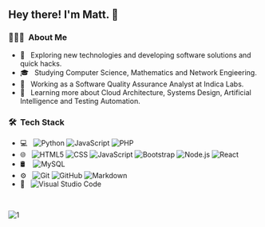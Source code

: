 ## Hey there! I'm Matt. 👋

### 👨🏻‍💻 &nbsp;About Me 

- 🤔 &nbsp; Exploring new technologies and developing software solutions and quick hacks.
- 🎓 &nbsp; Studying Computer Science, Mathematics and Network Engieering.
- 💼 &nbsp; Working as a Software Quality Assurance Analyst at Indica Labs.
- 🌱 &nbsp; Learning more about Cloud Architecture, Systems Design, Artificial Intelligence and Testing Automation.

### 🛠 &nbsp;Tech Stack

- 💻 &nbsp;
![Python](https://img.shields.io/badge/-Python-333333?style=plastic&logo=python)
![JavaScript](https://img.shields.io/badge/-JavaScript-333333?style=plastic&logo=JavaScript&logoColor=007396)
![PHP](https://img.shields.io/badge/-PHP-333333?style=plastic&logo=PHP&logoColor=00599C)
- 🌐 &nbsp;
![HTML5](https://img.shields.io/badge/-HTML5-333333?style=plastic&logo=HTML5)
![CSS](https://img.shields.io/badge/-CSS-333333?style=plastic&logo=CSS3&logoColor=1572B6)
![JavaScript](https://img.shields.io/badge/-JavaScript-333333?style=plastic&logo=javascript)
![Bootstrap](https://img.shields.io/badge/-Bootstrap-333333?style=plastic&logo=bootstrap&logoColor=563D7C)
![Node.js](https://img.shields.io/badge/-Node.js-333333?style=plastic&logo=node.js)
![React](https://img.shields.io/badge/-React-333333?style=plastic&logo=react)
- 🛢 &nbsp;
&nbsp;![MySQL](https://img.shields.io/badge/-MySQL-333333?style=plastic&logo=mysql)
- ⚙️ &nbsp;
![Git](https://img.shields.io/badge/-Git-333333?style=plastic&logo=git)
![GitHub](https://img.shields.io/badge/-GitHub-333333?style=plastic&logo=github)
![Markdown](https://img.shields.io/badge/-Markdown-333333?style=plastic&logo=markdown)
- 🔧 &nbsp;
![Visual Studio Code](https://img.shields.io/badge/-Visual%20Studio%20Code-333333?style=plastic&logo=visual-studio-code&logoColor=007ACC)

<br />

  ![1](https://github-readme-stats.vercel.app/api/top-langs/?username=matthewurrea&theme=blue-green)

